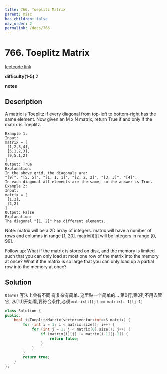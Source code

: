 ```yaml
---
title: 766. Toeplitz Matrix
parent: misc
has_children: false
nav_order: 2
permalink: /docs/766
---
```

# 766. Toeplitz Matrix
[leetcode link](https://leetcode.com/problems/toeplitz-matrix/)

**difficulty(1-5)** 
2

**notes**   


## Description

A matrix is Toeplitz if every diagonal from top-left to bottom-right has the same element.
Now given an M x N matrix, return True if and only if the matrix is Toeplitz.
 ```
Example 1:
Input:
matrix = [
  [1,2,3,4],
  [5,1,2,3],
  [9,5,1,2]
]
Output: True
Explanation:
In the above grid, the diagonals are:
"[9]", "[5, 5]", "[1, 1, 1]", "[2, 2, 2]", "[3, 3]", "[4]".
In each diagonal all elements are the same, so the answer is True.
Example 2:
Input:
matrix = [
  [1,2],
  [2,2]
]
Output: False
Explanation:
The diagonal "[1, 2]" has different elements.
```
Note:
matrix will be a 2D array of integers.
matrix will have a number of rows and columns in range [1, 20].
matrix[i][j] will be integers in range [0, 99].

Follow up:
What if the matrix is stored on disk, and the memory is limited such that you can only load at most one row of the matrix into the memory at once?
What if the matrix is so large that you can only load up a partial row into the memory at once?

## Solution
`O(m*n)` 
写法上会有不同 有复杂有简单. 
这里贴一个简单的... 第0行,第0列不用去管它, 从[1,1]开始看,要符合条件,必须
`matrix[i][j] == matrix[i-1][j-1]`

```c++
class Solution {
public:
    bool isToeplitzMatrix(vector<vector<int>>& matrix) {
        for (int i = 1; i < matrix.size(); i++) {
            for (int j = 1; j < matrix[0].size(); j++) {
                if (matrix[i][j] != matrix[i-1][j-1]) {
                    return false;
                }
            }
        }
        return true;
    }
};
```